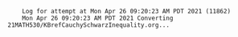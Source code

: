         Log for attempt at Mon Apr 26 09:20:23 AM PDT 2021 (11862)
        Mon Apr 26 09:20:23 AM PDT 2021 Converting 21MATH530/KBrefCauchySchwarzInequality.org...
